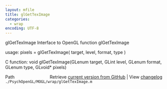```yaml
---
layout: mfile
title: glGetTexImage
categories:
  - wrap
encoding: UTF-8
---
```


glGetTexImage  Interface to OpenGL function glGetTexImage

usage:  pixels = glGetTexImage\( target, level, format, type \)

C function:  void glGetTexImage\(GLenum target, GLint level, GLenum format, GLenum type, GLvoid\* pixels\)


<div class="code_header" style="text-align:right;">
  <span style="float:left;">Path&nbsp;&nbsp;</span> <span class="counter">Retrieve <a href=
  "https://raw.github.com/Psychtoolbox-3/Psychtoolbox-3/beta/./PsychOpenGL/MOGL/wrap/glGetTexImage.m">current version from GitHub</a> | View <a href=
  "https://github.com/Psychtoolbox-3/Psychtoolbox-3/commits/beta/./PsychOpenGL/MOGL/wrap/glGetTexImage.m">changelog</a></span>
</div>
<div class="code">
  <code>./PsychOpenGL/MOGL/wrap/glGetTexImage.m</code>
</div>
